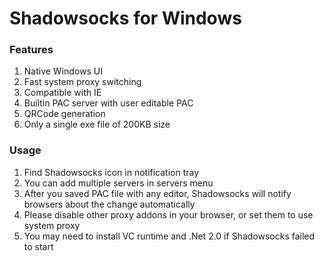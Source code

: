 Shadowsocks for Windows
=======================

### Features

1. Native Windows UI
2. Fast system proxy switching
3. Compatible with IE
4. Builtin PAC server with user editable PAC
5. QRCode generation
6. Only a single exe file of 200KB size

### Usage

1. Find Shadowsocks icon in notification tray
2. You can add multiple servers in servers menu
3. After you saved PAC file with any editor, Shadowsocks will notify browsers
about the change automatically
4. Please disable other proxy addons in your browser, or set them to use
system proxy
5. You may need to install VC runtime and .Net 2.0 if Shadowsocks failed to
start

